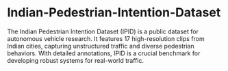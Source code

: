 # Indian-Pedestrian-Intention-Dataset
The Indian Pedestrian Intention Dataset (IPID) is a public dataset for autonomous vehicle research. It features 17 high-resolution clips from Indian cities, capturing unstructured traffic and diverse pedestrian behaviors. With detailed annotations, IPID is a crucial benchmark for developing robust systems for real-world traffic.
